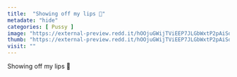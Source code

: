 ```yaml
---
title:  "Showing off my lips 💋"
metadate: "hide"
categories: [ Pussy ]
image: "https://external-preview.redd.it/hOOjuGWijTViEEP7JLGbWxtP2pAiSdlrX-CoTWyJOlo.jpg?auto=webp&s=e310bfb6336f0349441aa0340fc88a078fd60640"
thumb: "https://external-preview.redd.it/hOOjuGWijTViEEP7JLGbWxtP2pAiSdlrX-CoTWyJOlo.jpg?width=640&crop=smart&auto=webp&s=53274a7bb8ac2fbe699d191f313a3051fe330dad"
visit: ""
---
```

Showing off my lips 💋
